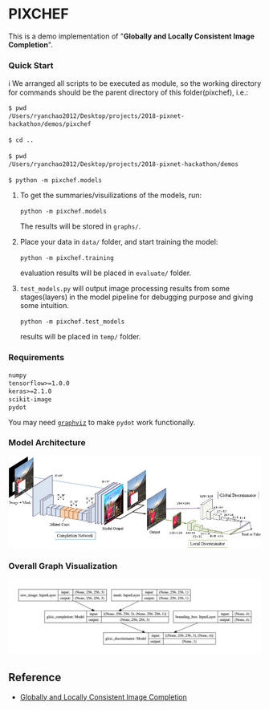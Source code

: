 # PIXCHEF
This is a demo implementation of "**Globally and Locally Consistent Image Completion**".

### Quick Start
ℹ️ We arranged all scripts to be executed as module, so the working directory for commands should be the parent directory of this folder(pixchef), i.e.:

```
$ pwd
/Users/ryanchao2012/Desktop/projects/2018-pixnet-hackathon/demos/pixchef

$ cd ..

$ pwd
/Users/ryanchao2012/Desktop/projects/2018-pixnet-hackathon/demos

$ python -m pixchef.models
```

1. To get the summaries/visuilizations of the models, run:

    `python -m pixchef.models`

    The results will be stored in `graphs/`.

2. Place your data in `data/` folder, and start training the model:

    `python -m pixchef.training`

    evaluation results will be placed in `evaluate/` folder.

3. `test_models.py` will output image processing results from some stages(layers) in the model pipeline for debugging purpose and giving some intuition.

    `python -m pixchef.test_models`

    results will be placed in `temp/` folder.

### Requirements

```
numpy
tensorflow>=1.0.0
keras>=2.1.0
scikit-image
pydot
```

You may need [`graphviz`](https://www.graphviz.org/download/) to make `pydot` work functionally.


### Model Architecture
![](./static/model_v2.png)

### Overall Graph Visualization
![](./static/glcic_graph.png)


## Reference
* [Globally and Locally Consistent Image Completion](http://hi.cs.waseda.ac.jp/~iizuka/projects/completion/en/)

